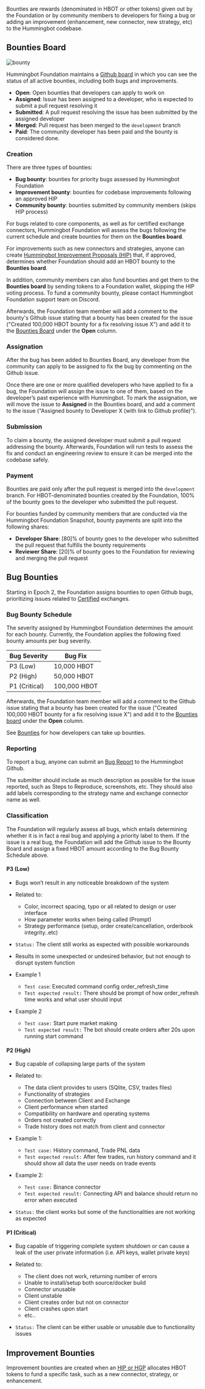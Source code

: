 Bounties are rewards (denominated in HBOT or other tokens) given out by the Foundation or by community members to developers for fixing a bug or adding an improvement (enhancement, new connector, new strategy, etc) to the Hummingbot codebase.

## Bounties Board

![bounty](/assets/img/bounty-board.jpg)

Hummingbot Foundation maintains a [Github board](https://github.com/orgs/hummingbot/projects/7/views/1) in which you can see the status of all active bounties, including both bugs and improvements.

* **Open**: Open bounties that developers can apply to work on
* **Assigned**: Issue has been assigned to a developer, who is expected to submit a pull request resolving it
* **Submitted**: A pull request resolving the issue has been submitted by the assigned developer
* **Merged**: Pull request has been merged to the `development` branch
* **Paid**: The community developer has been paid and the bounty is considered done.

### Creation

There are three types of bounties:

* **Bug bounty**: bounties for priority bugs assessed by Hummingbot Foundation
* **Improvement bounty**: bounties for codebase improvements following an approved HIP
* **Community bounty**: bounties submitted by community members (skips HIP process)

For bugs related to core components, as well as for certified exchange connectors, Hummingbot Foundation will assess the bugs following the current schedule and create bounties for them on the **Bounties board**.

For improvements such as new connectors and strategies, anyone can create [Hummingbot Improvement Proposals (HIP)](/governance/proposals) that, if approved, determines whether Foundation should add an HBOT bounty to the **Bounties board**. 

In addition, community members can also fund bounties and get them to the **Bounties board** by sending tokens to a Foundation wallet, skipping the HIP voting process.  To fund a community bounty, please contact Hummingbot Foundation support team on Discord.

Afterwards, the Foundation team member will add a comment to the bounty's Github issue stating that a bounty has been created for the issue ("Created 100,000 HBOT bounty for a fix resolving issue X") and add it to the [Bounties Board](https://github.com/orgs/hummingbot/projects/7/views/1) under the **Open** column.

### Assignation

After the bug has been added to Bounties Board, any developer from the community can apply to be assigned to fix the bug by commenting on the Github issue. 

Once there are one or more qualified developers who have applied to fix a bug, the Foundation will assign the issue to one of them, based on the developer’s past experience with Hummingbot. To mark the assignation, we will move the issue to **Assigned** in the Bounties board, and add a comment to the issue ("Assigned bounty to Developer X (with link to Github profile)").

### Submission

To claim a bounty, the assigned developer must submit a pull request addressing the bounty. Afterwards, Foundation will run tests to assess the fix and conduct an engineering review to ensure it can be merged into the codebase safely.

### Payment

Bounties are paid only after the pull request is merged into the `development` branch. For HBOT-denominated bounties created by the Foundation, 100% of the bounty goes to the developer who submitted the pull request.

For bounties funded by community members that are conducted via the Hummingbot Foundation Snapshot, bounty payments are split into the following shares:

* **Developer Share**: [80]% of bounty goes to the developer who submitted the pull request that fulfills the bounty requirements
* **Reviewer Share**: [20]% of bounty goes to the Foundation for reviewing and merging the pull request

## Bug Bounties

Starting in Epoch 2, the Foundation assigns bounties to open Github bugs, prioritizing issues related to [Certified](/maintenance/certification) exchanges. 

### Bug Bounty Schedule

The severity assigned by Hummingbot Foundation determines the amount for each bounty. Currently, the Foundation applies the following fixed bounty amounts per bug severity.

| Bug Severity  | Bug Fix      |
| -----------   | ------------ | 
| P3 (Low)      |  10,000 HBOT |
| P2 (High)      | 50,000 HBOT |
| P1 (Critical)  | 100,000 HBOT |

Afterwards, the Foundation team member will add a comment to the Github issue stating that a bounty has been created for the issue ("Created 100,000 HBOT bounty for a fix resolving issue X") and add it to the [Bounties board](https://github.com/orgs/hummingbot/projects/7/views/1) under the **Open** column.

See [Bounties](/maintenance/bounties) for how developers can take up bounties.

### Reporting

To report a bug, anyone can submit an [Bug Report](https://github.com/hummingbot/hummingbot/issues/new?assignees=&labels=bug&template=bug_report.md&title=) to the Hummingbot Github. 

The submitter should include as much description as possible for the issue reported, such as Steps to Reproduce, screenshots, etc. They should also add labels corresponding to the strategy name and exchange connector name as well.

### Classification

The Foundation will regularly assess all bugs, which entails determining whether it is in fact a real bug and applying a priority label to them. If the issue is a real bug, the Foundation will add the Github issue to the Bounty Board and assign a fixed HBOT amount according to the Bug Bounty Schedule above.

#### P3 (Low)

* Bugs won’t result in any noticeable breakdown of the system

* Related to:
    - Color, incorrect spacing, typo or all related to design or user interface 
    - How parameter works when being called (Prompt)
    - Strategy performance (setup, order create/cancellation, orderbook integrity..etc)

* `Status:` The client still works as expected with possible workarounds

* Results in some unexpected or undesired behavior, but not enough to disrupt system function

* Example 1
    * `Test case`: Executed command config order_refresh_time
    * `Test expected result:` There should be prompt of how order_refresh time works and what user should input

* Example 2
    * `Test case:` Start pure market making
    * `Test expected result:` The bot should create orders after 20s upon running start command

#### P2 (High)

* Bug capable of collapsing large parts of the system

* Related to:
    - The data client provides to users (SQlite, CSV, trades files)
    - Functionality of strategies
    - Connection between Client and Exchange 
    - Client performance when started
    - Compatibility on hardware and operating systems
    - Orders not created correctly
    - Trade history does not match from client and connector

* Example 1:
    * `Test case:` History command, Trade PNL data
    * `Test expected result:` After few trades, run history command and it should show all data the user needs on trade events

* Example 2: 
    * `Test case:` Binance connector
    * `Test expected result:` Connecting API and balance should return no error when executed

* `Status:` the client works but some of the functionalities are not working as expected

#### P1 (Critical)

* Bug capable of triggering complete system shutdown or can cause a leak of the user private information (i.e. API keys, wallet private keys)

* Related to:
    - The client does not work, returning number of errors
   - Unable to install/setup both source/docker build
    - Connector unusable
    - Client unstable 
   - Client  creates order but not on connector
   - Client crashes upon start
   - etc..

* `Status:` The client can be either usable or unusable due to functionality issues

## Improvement Bounties

Improvement bounties are created when an [HIP or HGP](/governance/proposals) allocates HBOT tokens to fund a specific task, such as a new connector, strategy, or enhancement.
